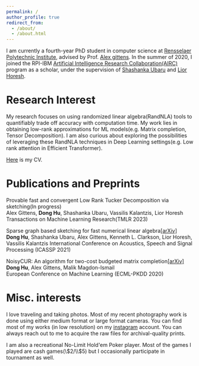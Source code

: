 ```yaml
---
permalink: /
author_profile: true
redirect_from: 
  - /about/
  - /about.html
---
```

I am currently a fourth-year PhD student in computer science at [Rensselaer Polytechnic Institute](https://science.rpi.edu/computer-science), advised by Prof. [Alex gittens](https://www.cs.rpi.edu/~gittea/). In the summer of 2020, I joined the RPI-IBM [Artificial Intelligence Research Collaboration(AIRC)](https://airc.rpi.edu) program as a scholar, under the supervision of [Shashanka Ubaru](https://shashankaubaru.github.io) and [Lior Horesh](https://researcher.watson.ibm.com/researcher/view.php?person=us-lhoresh).

Research Interest
======
My research focuses on using randomized linear algebra(RandNLA) tools to quantifiably trade off accuracy with computation time. My work lies in obtaining low-rank approximations for ML models(e.g. Matrix completion, Tensor Decomposition). I am also curious about exploring the possibilities of leveraging these RandNLA techniques in Deep Learning settings(e.g. Low rank attention in Efficient Transformer).

[Here](/cv/) is my CV.

Publications and Preprints
======

Provable fast and convergent Low Rank Tucker Decomposition via sketching(In progress)  
Alex Gittens, **Dong Hu**, Shashanka Ubaru, Vassilis Kalantzis, Lior Horesh  
Transactions on Machine Learning Research(TMLR 2023)

Sparse graph based sketching for fast numerical linear algebra[[arXiv]](https://arxiv.org/abs/2102.05758)  
**Dong Hu**, Shashanka Ubaru, Alex Gittens, Kenneth L. Clarkson, Lior Horesh, Vassilis Kalantzis
International Conference on Acoustics, Speech and Signal Processing (ICASSP 2021)

NoisyCUR: An algorithm for two-cost budgeted matrix completion[[arXiv]](https://arxiv.org/pdf/2104.08026.pdf)  
**Dong Hu**, Alex Gittens, Malik Magdon-Ismail  
European Conference on Machine Learning (ECML-PKDD 2020)

Misc. interests
======
I love traveling and taking photos. Most of my recent photography work is done using either medium format or large format cameras. You can find most of my works (in low resolution) on my [instagram](https://www.instagram.com/jurohd_/) account. You can always reach out to me to acquire the raw files for archival-quality prints.  

I am also a recreational No-Limit Hold'em Poker player. Most of the games I played are cash games(\\$2/\\$5) but I occasionally participate in tournament as well.

